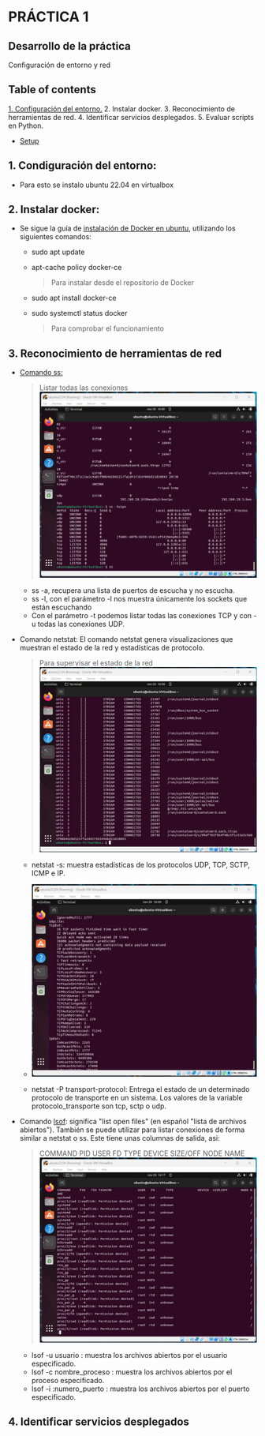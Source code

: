 
# PRÁCTICA 1

## Desarrollo de la práctica
Configuración de entorno y red

## Table of contents
[1. Configuración del entorno.](#config)
2. Instalar docker.
3. Reconocimiento de herramientas de red.
4. Identificar servicios desplegados.
5. Evaluar scripts en Python.
* [Setup](#setup)


## 1. Condiguración del entorno:
* Para esto se instalo ubuntu 22.04 en virtualbox 

## 2. Instalar docker:
* Se sigue la guía de [instalación de Docker en ubuntu](https://www.digitalocean.com/community/tutorials/how-to-install-and-use-docker-on-ubuntu-20-04-es), utilizando los siguientes comandos:
  * sudo apt update
  * apt-cache policy docker-ce  
    
    > Para instalar desde el repositorio de Docker

  * sudo apt install docker-ce
  * sudo systemctl status docker
    
    > Para comprobar el funcionamiento

## 3. Reconocimiento de herramientas de red

* [Comando ss:](https://www.ochobitshacenunbyte.com/2020/09/01/como-se-usa-el-comando-ss-en-linux/)
    > Listar todas las conexiones
![Alt text](./comando_ss.png "ss")

  * ss -a, recupera una lista de puertos de escucha y no escucha.
  * ss -l, con el parámetro -l nos muestra únicamente los sockets que están escuchando
  * Con el parámetro -t podemos listar todas las conexiones TCP y con -u todas las conexiones UDP.

* Comando netstat:
El comando netstat genera visualizaciones que muestran el estado de la red y estadísticas de protocolo.
    > Para supervisar el estado de la red
    ![Alt text](./comando_netstat.png "netstat")
    
    * netstat -s:  muestra estadísticas de los protocolos UDP, TCP, SCTP, ICMP e IP.
    * ![Alt text](./comando_netstat_s.png "netstat")
    
    * netstat -P transport-protocol: Entrega el estado de un determinado protocolo de transporte en un sistema. Los valores de la variable protocolo_transporte son tcp, sctp o udp.

* Comando [lsof](https://help.clouding.io/hc/es/articles/5797810889500-C%C3%B3mo-usar-el-comando-lsof-en-Linux#:~:text=lsof%20significa%20%22list%20open%20files,similar%20a%20netstat%20o%20ss.): significa "list open files" (en español "lista de archivos abiertos"). También se puede utilizar para listar conexiones de forma similar a netstat o ss.
  Este tiene unas columnas de salida, asi:
    > COMMAND PID USER FD TYPE DEVICE SIZE/OFF NODE NAME
    ![Alt text](./comando_lsof.png "lsof")
  * lsof -u usuario : muestra los archivos abiertos por el usuario especificado.
  * lsof -c nombre_proceso : muestra los archivos abiertos por el proceso especificado.
  * lsof -i :numero_puerto : muestra los archivos abiertos por el puerto especificado.

## 4. Identificar servicios desplegados